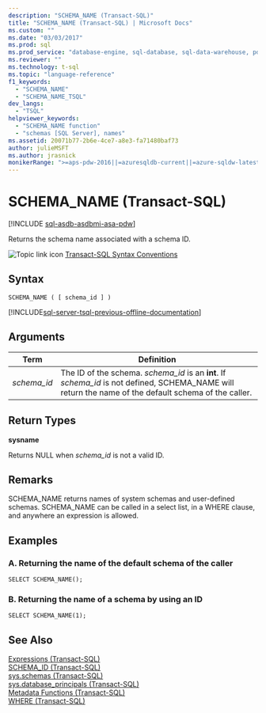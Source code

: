 ```yaml
---
description: "SCHEMA_NAME (Transact-SQL)"
title: "SCHEMA_NAME (Transact-SQL) | Microsoft Docs"
ms.custom: ""
ms.date: "03/03/2017"
ms.prod: sql
ms.prod_service: "database-engine, sql-database, sql-data-warehouse, pdw"
ms.reviewer: ""
ms.technology: t-sql
ms.topic: "language-reference"
f1_keywords: 
  - "SCHEMA_NAME"
  - "SCHEMA_NAME_TSQL"
dev_langs: 
  - "TSQL"
helpviewer_keywords: 
  - "SCHEMA_NAME function"
  - "schemas [SQL Server], names"
ms.assetid: 20071b77-2b6e-4ce7-a8e3-fa71480baf73
author: julieMSFT
ms.author: jrasnick
monikerRange: ">=aps-pdw-2016||=azuresqldb-current||=azure-sqldw-latest||>=sql-server-2016||=sqlallproducts-allversions||>=sql-server-linux-2017||=azuresqldb-mi-current"
---
```

# SCHEMA_NAME (Transact-SQL)
[!INCLUDE [sql-asdb-asdbmi-asa-pdw](../../includes/applies-to-version/sql-asdb-asdbmi-asa-pdw.md)]

  Returns the schema name associated with a schema ID.  
  
 ![Topic link icon](../../database-engine/configure-windows/media/topic-link.gif "Topic link icon") [Transact-SQL Syntax Conventions](../../t-sql/language-elements/transact-sql-syntax-conventions-transact-sql.md)  
  
## Syntax  
  
```  
SCHEMA_NAME ( [ schema_id ] )  
```  
  
[!INCLUDE[sql-server-tsql-previous-offline-documentation](../../includes/sql-server-tsql-previous-offline-documentation.md)]

## Arguments
  
|Term|Definition|  
|----------|----------------|  
|*schema_id*|The ID of the schema. *schema_id* is an **int**. If *schema_id* is not defined, SCHEMA_NAME will return the name of the default schema of the caller.|  
  
## Return Types  
 **sysname**  
  
 Returns NULL when *schema_id* is not a valid ID.  
  
## Remarks  
 SCHEMA_NAME returns names of system schemas and user-defined schemas. SCHEMA_NAME can be called in a select list, in a WHERE clause, and anywhere an expression is allowed.  
  
## Examples  
  
### A. Returning the name of the default schema of the caller  
  
```  
SELECT SCHEMA_NAME();  
```  
  
### B. Returning the name of a schema by using an ID  
  
```  
SELECT SCHEMA_NAME(1);  
```  
  
## See Also  
 [Expressions &#40;Transact-SQL&#41;](../../t-sql/language-elements/expressions-transact-sql.md)   
 [SCHEMA_ID &#40;Transact-SQL&#41;](../../t-sql/functions/schema-id-transact-sql.md)   
 [sys.schemas &#40;Transact-SQL&#41;](../../relational-databases/system-catalog-views/schemas-catalog-views-sys-schemas.md)   
 [sys.database_principals &#40;Transact-SQL&#41;](../../relational-databases/system-catalog-views/sys-database-principals-transact-sql.md)   
 [Metadata Functions &#40;Transact-SQL&#41;](../../t-sql/functions/metadata-functions-transact-sql.md)   
 [WHERE &#40;Transact-SQL&#41;](../../t-sql/queries/where-transact-sql.md)  
  
  

